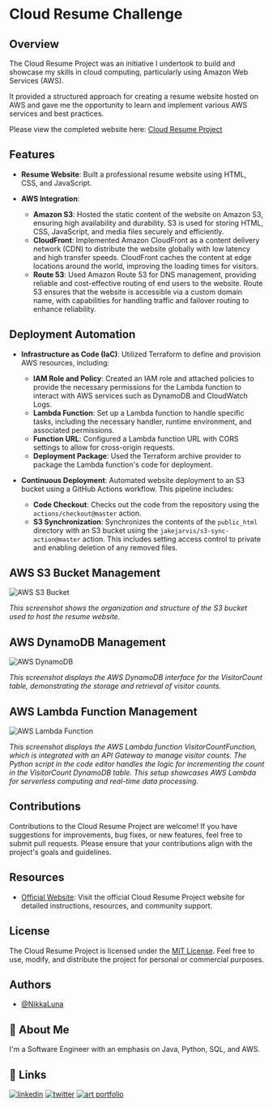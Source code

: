 # Cloud Resume Challenge

## Overview
The Cloud Resume Project was an initiative I undertook to build and showcase my skills in cloud computing, particularly using Amazon Web Services (AWS). 

It provided a structured approach for creating a resume website hosted on AWS and gave me the opportunity to learn and implement various AWS services and best practices.

Please view the completed website here: [Cloud Resume Project](https://andreahayes-cloudresumechallenge.com)


## Features

- **Resume Website**: Built a professional resume website using HTML, CSS, and JavaScript.

- **AWS Integration**: 
  - **Amazon S3**: Hosted the static content of the website on Amazon S3, ensuring high availability and durability. S3 is used for storing HTML, CSS, JavaScript, and media files securely and efficiently.
  - **CloudFront**: Implemented Amazon CloudFront as a content delivery network (CDN) to distribute the website globally with low latency and high transfer speeds. CloudFront caches the content at edge locations around the world, improving the loading times for visitors.
  - **Route 53**: Used Amazon Route 53 for DNS management, providing reliable and cost-effective routing of end users to the website. Route 53 ensures that the website is accessible via a custom domain name, with capabilities for handling traffic and failover routing to enhance reliability.

## Deployment Automation

- **Infrastructure as Code (IaC)**: Utilized Terraform to define and provision AWS resources, including:
  - **IAM Role and Policy**: Created an IAM role and attached policies to provide the necessary permissions for the Lambda function to interact with AWS services such as DynamoDB and CloudWatch Logs.
  - **Lambda Function**: Set up a Lambda function to handle specific tasks, including the necessary handler, runtime environment, and associated permissions.
  - **Function URL**: Configured a Lambda function URL with CORS settings to allow for cross-origin requests.
  - **Deployment Package**: Used the Terraform archive provider to package the Lambda function's code for deployment.
  
- **Continuous Deployment**: Automated website deployment to an S3 bucket using a GitHub Actions workflow. This pipeline includes:
  - **Code Checkout**: Checks out the code from the repository using the `actions/checkout@master` action.
  - **S3 Synchronization**: Synchronizes the contents of the `public_html` directory with an S3 bucket using the `jakejarvis/s3-sync-action@master` action. This includes setting access control to private and enabling deletion of any removed files.



## AWS S3 Bucket Management

![AWS S3 Bucket](https://github.com/NikkaLuna/Cloud_Resume_Challenge/blob/main/S3.png)

*This screenshot shows the organization and structure of the S3 bucket used to host the resume website.*

## AWS DynamoDB Management

![AWS DynamoDB](https://github.com/NikkaLuna/Cloud_Resume_Challenge/blob/main/DynamoDB.png)

*This screenshot displays the AWS DynamoDB interface for the VisitorCount table, demonstrating the storage and retrieval of visitor counts.*


## AWS Lambda Function Management

![AWS Lambda Function](https://github.com/NikkaLuna/Cloud_Resume_Challenge/blob/main/Lambda1.png)

*This screenshot displays the AWS Lambda function VisitorCountFunction, which is integrated with an API Gateway to manage visitor counts. The Python script in the code editor handles the logic for incrementing the count in the VisitorCount DynamoDB table. This setup showcases AWS Lambda for serverless computing and real-time data processing.*


## Contributions
Contributions to the Cloud Resume Project are welcome! If you have suggestions for improvements, bug fixes, or new features, feel free to submit pull requests. Please ensure that your contributions align with the project's goals and guidelines.

## Resources
- [Official Website](https://cloudresumechallenge.dev/): Visit the official Cloud Resume Project website for detailed instructions, resources, and community support.

## License
The Cloud Resume Project is licensed under the [MIT License](LICENSE). Feel free to use, modify, and distribute the project for personal or commercial purposes.


## Authors

- [@NikkaLuna](https://github.com/NikkaLuna)


## 🚀 About Me
I'm a Software Engineer with an emphasis on Java, Python, SQL, and AWS.  


## 🔗 Links
[![linkedin](https://img.shields.io/badge/linkedin-0A66C2?style=for-the-badge&logo=linkedin&logoColor=white)](https://www.linkedin.com/in/andrea-hayes-msml/)
[![twitter](https://img.shields.io/badge/twitter-1DA1F2?style=for-the-badge&logo=twitter&logoColor=white)](https://twitter.com/AHayes_Ninja_)
[![art portfolio](https://img.shields.io/badge/my_art-888?style=for-the-badge&logo=ko-fi&logoColor=white)](https://andreachristinehayes.wixsite.com/andreahayesart/)
